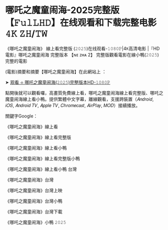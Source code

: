 # 哪吒之魔童闹海-2025完整版【𝙵𝚞𝚕𝙻𝙷𝙳】在线观看和下载完整电影𝟺𝙺 𝚉𝙷/𝚃𝚆

《哪吒之魔童闹海》 線上看完整版 (𝟸𝟶𝟸𝟻)在线观看-𝟷𝟶𝟾𝟶𝙿|4ꀘ高清电影 |『HD電影』哪吒之魔童闹海 完整版本 【ɴᴇ ᴢʜᴀ 2】 完整版觀看電影在線小鴨(𝟸𝟶𝟸𝟻)完整的電影

(電影)摘要和摘要【哪吒之魔童闹海】在此網站上 ：

➤ [观看 ⟢ 哪吒之魔童闹海(𝟸𝟶𝟸𝟻)完整版本HD-𝟷𝟶𝟾𝟶𝙿](https://t.co/Nw4ax1jaaZ)

點開後就可以觀看囉，高畫質免費線上看，哪吒之魔童闹海線上看完整版、哪吒之魔童闹海線上看小鴨。提供繁體中文字幕，離線觀看，支援跨裝置（𝐴𝑛𝑑𝑟𝑜𝑖𝑑, 𝑖𝑂𝑆, 𝐴𝑛𝑑𝑟𝑜𝑖𝑑 𝑇𝑉, 𝐴𝑝𝑝𝑙𝑒 𝑇𝑉, 𝐶ℎ𝑟𝑜𝑚𝑒𝑐𝑎𝑠𝑡, 𝐴𝑖𝑟𝑃𝑙𝑎𝑦, 𝑀𝑂𝐷）接續播放。

關鍵字Google：

《哪吒之魔童闹海》線上看

《哪吒之魔童闹海》線上看完整版

《哪吒之魔童闹海》線上看小鴨

《哪吒之魔童闹海》線上看完整版小鴨

《哪吒之魔童闹海》線上看小鴨 台灣

《哪吒之魔童闹海》台灣

《哪吒之魔童闹海》台灣上映

《哪吒之魔童闹海》台灣小鴨

《哪吒之魔童闹海》台灣下載

《哪吒之魔童闹海》小鴨 𝟸𝟶𝟸𝟻
